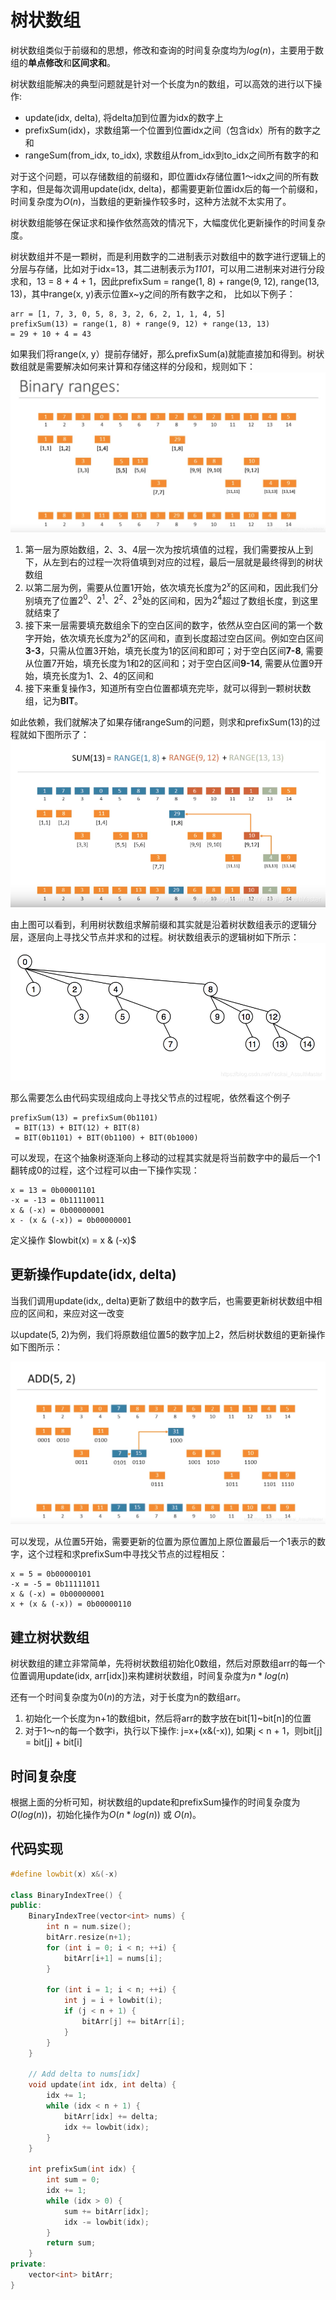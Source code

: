 <!--
 * @Date: 2022-09-04 18:57:15
 * @LastEditors: zhangjiuchao zhangjiuchao@bytedance.com
 * @LastEditTime: 2022-09-04 22:38:20
-->
树状数组
==============

树状数组类似于前缀和的思想，修改和查询的时间复杂度均为$log(n)$，主要用于数组的**单点修改**和**区间求和**。

树状数组能解决的典型问题就是针对一个长度为n的数组，可以高效的进行以下操作:
- update(idx, delta), 将delta加到位置为idx的数字上
- prefixSum(idx)，求数组第一个位置到位置idx之间（包含idx）所有的数字之和
- rangeSum(from_idx, to_idx), 求数组从from_idx到to_idx之间所有数字的和

对于这个问题，可以存储数组的前缀和，即位置idx存储位置1～idx之间的所有数字和，但是每次调用update(idx, delta)，都需要更新位置idx后的每一个前缀和，时间复杂度为$O(n)$，当数组的更新操作较多时，这种方法就不太实用了。

树状数组能够在保证求和操作依然高效的情况下，大幅度优化更新操作的时间复杂度。

树状数组并不是一颗树，而是利用数字的二进制表示对数组中的数字进行逻辑上的分层与存储，比如对于idx=13，其二进制表示为*1101*，可以用二进制来对进行分段求和，13 = 8 + 4 + 1，因此prefixSum = range(1, 8) + range(9, 12), range(13, 13)，其中range(x, y)表示位置x~y之间的所有数字之和， 比如以下例子：
```
arr = [1, 7, 3, 0, 5, 8, 3, 2, 6, 2, 1, 1, 4, 5]
prefixSum(13) = range(1, 8) + range(9, 12) + range(13, 13)
= 29 + 10 + 4 = 43
```

如果我们将range(x, y）提前存储好，那么prefixSum(a)就能直接加和得到。树状数组就是需要解决如何来计算和存储这样的分段和，规则如下：
![](../images/bit_1.png)
1. 第一层为原始数组，2、3、4层一次为按坑填值的过程，我们需要按从上到下，从左到右的过程一次将值填到对应的过程，最后一层就是最终得到的树状数组
2. 以第二层为例，需要从位置1开始，依次填充长度为$2^x$的区间和，因此我们分别填充了位置$2^0、2^1、2^2、2^3$处的区间和，因为$2^4$超过了数组长度，到这里就结束了
3. 接下来一层需要填充数组余下的空白区间的数字，依然从空白区间的第一个数字开始，依次填充长度为$2^x$的区间和，直到长度超过空白区间。例如空白区间**3-3**，只需从位置3开始，填充长度为1的区间和即可；对于空白区间**7-8**, 需要从位置7开始，填充长度为1和2的区间和；对于空白区间**9-14**, 需要从位置9开始，填充长度为1、2、4的区间和
4. 接下来重复操作3，知道所有空白位置都填充完毕，就可以得到一颗树状数组，记为**BIT**。

如此依赖，我们就解决了如果存储rangeSum的问题，则求和prefixSum(13)的过程就如下图所示了：
![](../images/bit_2.png)

由上图可以看到，利用树状数组求解前缀和其实就是沿着树状数组表示的逻辑分层，逐层向上寻找父节点并求和的过程。树状数组表示的逻辑树如下所示：
![](../images/bit_3.png)

那么需要怎么由代码实现组成向上寻找父节点的过程呢，依然看这个例子
```
prefixSum(13) = prefixSum(0b1101)
 = BIT(13) + BIT(12) + BIT(8)
 = BIT(0b1101) + BIT(0b1100) + BIT(0b1000)
```

可以发现，在这个抽象树逐渐向上移动的过程其实就是将当前数字中的最后一个1翻转成0的过程，这个过程可以由一下操作实现：
```
x = 13 = 0b00001101
-x = -13 = 0b11110011
x & (-x) = 0b00000001
x - (x & (-x)) = 0b00000001
```
定义操作 $lowbit(x) = x & (-x)$

## 更新操作update(idx, delta)
当我们调用update(idx,, delta)更新了数组中的数字后，也需要更新树状数组中相应的区间和，来应对这一改变

以update(5, 2)为例，我们将原数组位置5的数字加上2，然后树状数组的更新操作如下图所示：

![](../images/bit_4.png)

可以发现，从位置5开始，需要更新的位置为原位置加上原位置最后一个1表示的数字，这个过程和求prefixSum中寻找父节点的过程相反：
```
x = 5 = 0b00000101
-x = -5 = 0b11111011
x & (-x) = 0b00000001
x + (x & (-x)) = 0b00000110
```

## 建立树状数组

树状数组的建立非常简单，先将树状数组初始化0数组，然后对原数组arr的每一个位置调用update(idx, arr[idx])来构建树状数组，时间复杂度为$n*log(n)$

还有一个时间复杂度为$0(n)$的方法，对于长度为n的数组arr。

1. 初始化一个长度为n+1的数组bit，然后将arr的数字放在bit[1]~bit[n]的位置
2. 对于1～n的每一个数字i，执行以下操作: j=x+(x&(-x)), 如果j < n + 1，则bit[j] = bit[j] + bit[i]

## 时间复杂度
根据上面的分析可知，树状数组的update和prefixSum操作的时间复杂度为$O(log(n))$，初始化操作为$O(n*log(n))$ 或 $O(n)$。

## 代码实现

```c++
#define lowbit(x) x&(-x)

class BinaryIndexTree() {
public: 
    BinaryIndexTree(vector<int> nums) {
        int n = num.size();
        bitArr.resize(n+1);
        for (int i = 0; i < n; ++i) {
            bitArr[i+1] = nums[i];
        }

        for (int i = 1; i < n; ++i) {
            int j = i + lowbit(i);
            if (j < n + 1) {
                bitArr[j] += bitArr[i];
            }
        }
    }

    // Add delta to nums[idx]
    void update(int idx, int delta) {
        idx += 1;
        while (idx < n + 1) {
            bitArr[idx] += delta;
            idx += lowbit(idx);
        }
    }

    int prefixSum(int idx) {
        int sum = 0;
        idx += 1;
        while (idx > 0) {
            sum += bitArr[idx];
            idx -= lowbit(idx);
        }
        return sum;
    }
private:
    vector<int> bitArr;
}

```